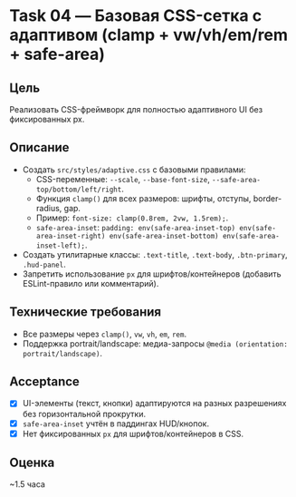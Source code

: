 # Task 04 — Базовая CSS-сетка с адаптивом (clamp + vw/vh/em/rem + safe-area)

## Цель
Реализовать CSS-фреймворк для полностью адаптивного UI без фиксированных px.

## Описание
- Создать `src/styles/adaptive.css` с базовыми правилами:
  - CSS-переменные: `--scale`, `--base-font-size`, `--safe-area-top/bottom/left/right`.
  - Функция `clamp()` для всех размеров: шрифты, отступы, border-radius, gap.
  - Пример: `font-size: clamp(0.8rem, 2vw, 1.5rem);`.
  - `safe-area-inset`: `padding: env(safe-area-inset-top) env(safe-area-inset-right) env(safe-area-inset-bottom) env(safe-area-inset-left);`.
- Создать утилитарные классы: `.text-title`, `.text-body`, `.btn-primary`, `.hud-panel`.
- Запретить использование `px` для шрифтов/контейнеров (добавить ESLint-правило или комментарий).

## Технические требования
- Все размеры через `clamp()`, `vw`, `vh`, `em`, `rem`.
- Поддержка portrait/landscape: медиа-запросы `@media (orientation: portrait/landscape)`.

## Acceptance
- [x] UI-элементы (текст, кнопки) адаптируются на разных разрешениях без горизонтальной прокрутки.
- [x] `safe-area-inset` учтён в паддингах HUD/кнопок.
- [x] Нет фиксированных `px` для шрифтов/контейнеров в CSS.

## Оценка
~1.5 часа

